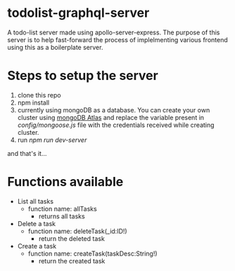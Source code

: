 # todolist-graphql-server

A todo-list server made using apollo-server-express. 
The purpose of this server is to help fast-forward the process of implelmenting various frontend using this as a boilerplate server.

# Steps to setup the server

1. clone this repo
2. npm install
3. currently using mongoDB as a database. You can create your own cluster using [mongoDB Atlas](https://www.mongodb.com/cloud/atlas/register) and replace the variable present in _config/mongoose.js_ file with the credentials received while creating cluster.
4. run _npm run dev-server_

and that's it...

# Functions available

* List all tasks 
  * function name: allTasks
    * returns all tasks
* Delete a task
  * function name: deleteTask(_id:ID!) 
    * return the deleted task
* Create a task
  * function name: createTask(taskDesc:String!) 
    *  return the created task
